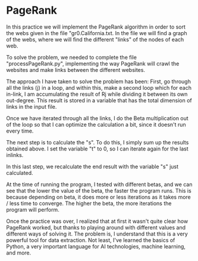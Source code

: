 # PageRank


In this practice we will implement the PageRank algorithm in order to sort the webs given in the file "gr0.California.txt.
In the file we will find a graph of the webs, where we will find the different "links" of the nodes of each web.

To solve the problem, we needed to complete the file "processPageRank.py", implementing the way PageRank will crawl the websites and make links between the different websites.

The approach I have taken to solve the problem has been:
First, go through all the links (j) in a loop, and within this, make a second loop which for each in-link, I am accumulating the result of Rj while dividing it between its own out-degree.
This result is stored in a variable that has the total dimension of links in the input file.

Once we have iterated through all the links, I do the Beta multiplication out of the loop so that I can optimize the calculation a bit, since it doesn't run every time.

The next step is to calculate the "s". To do this, I simply sum up the results obtained above. I set the variable "t" to 0, so I can iterate again for the last inlinks.

In this last step, we recalculate the end result with the variable "s" just calculated.

At the time of running the program, I tested with different betas, and we can see that the lower the value of the beta, the faster the program runs.
This is because depending on beta, it does more or less iterations as it takes more / less time to converge. The higher the beta, the more iterations the program will perform.

Once the practice was over, I realized that at first it wasn't quite clear how PageRank worked, but thanks to playing around with different values ​​and different ways of solving it.
The problem is, I understand that this is a very powerful tool for data extraction. Not least, I've learned the basics of Python, a very important language for AI technologies, machine learning, and more.
